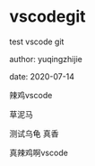 # vscodegit
test vscode git

author: yuqingzhijie

date: 2020-07-14

辣鸡vscode

草泥马

测试乌龟
真香

真辣鸡啊vscode
